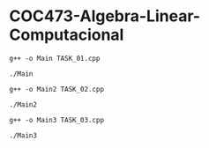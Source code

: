 # COC473-Algebra-Linear-Computacional

```
g++ -o Main TASK_01.cpp
```

```
./Main
```

```
g++ -o Main2 TASK_02.cpp
```

```
./Main2
```

```
g++ -o Main3 TASK_03.cpp
```

```
./Main3
```
